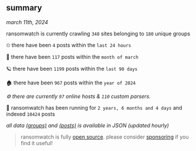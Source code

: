 
## summary
_march 11th, 2024_

ransomwatch is currently crawling `348` sites belonging to `180` unique groups

⏲ there have been `4` posts within the `last 24 hours`

🦈 there have been `117` posts within the `month of march`

🪐 there have been `1199` posts within the `last 90 days`

🏚 there have been `967` posts within the `year of 2024`

_⚙️ there are currently `97` online hosts & `110` custom parsers._

🦕 ransomwatch has been running for `2 years, 6 months and 4 days` and indexed `10424` posts

_all data  [(groups)](http://ransomwhat.telemetry.ltd/groups) and [(posts)](http://ransomwhat.telemetry.ltd/posts) is available in JSON (updated hourly)_

> ransomwatch is fully [open source](https://github.com/joshhighet/ransomwatch#ransomwatch--). please consider [sponsoring](https://github.com/sponsors/joshhighet) if you find it useful!
